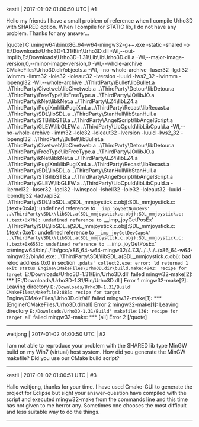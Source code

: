 kestli | 2017-01-02 01:00:50 UTC | #1

Hello my friends
I have a small problem of reference when I compile Urho3D with SHARED option.
When I compile for STATIC lib, I do not have any problem. 
Thanks for any answer...

[quote]
C:\mingw64\bin\x86_64-w64-mingw32-g++.exe     -static -shared -o E:\Downloads\Urho3D-1.31\Bin\Urho3D.dll -Wl,--out-implib,E:\Downloads\Urho3D-1.31\Lib\libUrho3D.dll.a -Wl,--major-image-version,0,--minor-image-version,0 -Wl,--whole-archive CMakeFiles\Urho3D.dir/objects.a -Wl,--no-whole-archive -luser32 -lgdi32 -lwinmm -limm32 -lole32 -loleaut32 -lversion -luuid -lws2_32 -lwinmm -lopengl32 -Wl,--whole-archive ..\ThirdParty\Bullet\\libBullet.a ..\ThirdParty\Civetweb\\libCivetweb.a ..\ThirdParty\Detour\\libDetour.a ..\ThirdParty\FreeType\\libFreeType.a ..\ThirdParty\JO\\libJO.a ..\ThirdParty\kNet\\libkNet.a ..\ThirdParty\LZ4\\libLZ4.a ..\ThirdParty\PugiXml\\libPugiXml.a ..\ThirdParty\Recast\\libRecast.a ..\ThirdParty\SDL\\libSDL.a ..\ThirdParty\StanHull\\libStanHull.a ..\ThirdParty\STB\\libSTB.a ..\ThirdParty\AngelScript\\libAngelScript.a ..\ThirdParty\GLEW\\libGLEW.a ..\ThirdParty\LibCpuId\\libLibCpuId.a -Wl,--no-whole-archive -limm32 -lole32 -loleaut32 -lversion -luuid -lws2_32 -lopengl32 ..\ThirdParty\Bullet\\libBullet.a ..\ThirdParty\Civetweb\\libCivetweb.a ..\ThirdParty\Detour\\libDetour.a ..\ThirdParty\FreeType\\libFreeType.a ..\ThirdParty\JO\\libJO.a ..\ThirdParty\kNet\\libkNet.a ..\ThirdParty\LZ4\\libLZ4.a ..\ThirdParty\PugiXml\\libPugiXml.a ..\ThirdParty\Recast\\libRecast.a ..\ThirdParty\SDL\\libSDL.a ..\ThirdParty\StanHull\\libStanHull.a ..\ThirdParty\STB\\libSTB.a ..\ThirdParty\AngelScript\\libAngelScript.a ..\ThirdParty\GLEW\\libGLEW.a ..\ThirdParty\LibCpuId\\libLibCpuId.a -lkernel32 -luser32 -lgdi32 -lwinspool -lshell32 -lole32 -loleaut32 -luuid -lcomdlg32 -ladvapi32 
..\ThirdParty\SDL\\libSDL.a(SDL_mmjoystick.c.obj):SDL_mmjoystick.c:(.text+0x4a): undefined reference to `__imp_joyGetNumDevs'
..\ThirdParty\SDL\\libSDL.a(SDL_mmjoystick.c.obj):SDL_mmjoystick.c:(.text+0x7b): undefined reference to `__imp_joyGetPosEx'
..\ThirdParty\SDL\\libSDL.a(SDL_mmjoystick.c.obj):SDL_mmjoystick.c:(.text+0xe1): undefined reference to `__imp_joyGetDevCapsA'
..\ThirdParty\SDL\\libSDL.a(SDL_mmjoystick.c.obj):SDL_mmjoystick.c:(.text+0x655): undefined reference to `__imp_joyGetPosEx'
c:/mingw64/bin/../lib/gcc/x86_64-w64-mingw32/4.7.3/../../../../x86_64-w64-mingw32/bin/ld.exe: ..\ThirdParty\SDL\\libSDL.a(SDL_mmjoystick.c.obj): bad reloc address 0x0 in section `.pdata'
collect2.exe: error: ld returned 1 exit status
Engine\CMakeFiles\Urho3D.dir\build.make:4842: recipe for target `E:/Downloads/Urho3D-1.31/Bin/Urho3D.dll' failed
mingw32-make[2]: *** [E:/Downloads/Urho3D-1.31/Bin/Urho3D.dll] Error 1
mingw32-make[2]: Leaving directory `E:/Downloads/Urho3D-1.31/Build'
CMakeFiles\Makefile2:885: recipe for target `Engine/CMakeFiles/Urho3D.dir/all' failed
mingw32-make[1]: *** [Engine/CMakeFiles/Urho3D.dir/all] Error 2
mingw32-make[1]: Leaving directory `E:/Downloads/Urho3D-1.31/Build'
makefile:136: recipe for target `all' failed
mingw32-make: *** [all] Error 2
[/quote]

-------------------------

weitjong | 2017-01-02 01:00:50 UTC | #2

I am not able to reproduce your problem with the SHARED lib type MinGW build on my Win7 (virtual) host system. How did you generate the MinGW makefile? Did you use our CMake build script?

-------------------------

kestli | 2017-01-02 01:00:51 UTC | #3

Hallo  weitjong, thanks for your time. 
I have used Cmake-GUI to generate the project for Eclipse but sight your answer-question have compiled with the script and executed mingw32-make from the commands line and this time has not given to me herror any.
Sometimes one chooses the most difficult and less suitable way to do the things.

-------------------------

